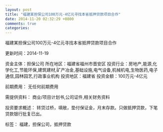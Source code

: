 ```yaml
---
layout: post
title: "福建某担保公司100万元-4亿元寻找本省抵押贷款项目合作"
date: 2014-11-20 02:32:29 +0800
comments: true
categories: 
---
```

福建某担保公司100万元-4亿元寻找本省抵押贷款项目合作



更新时间：2014-11-19

资金主体：担保公司
所在地区：福建省福州市晋安区
投资行业：房地产,能源,化学化工,节能环保,建筑建材,矿产冶金,基础设施,电气设备,机械机电,生物医药,电子通信,园林园艺,行政事业机构
投资地区：福建省
投资金额：100万元-4亿元

前期费用：
无任何前期费用

需提供资料：
商业/项目计划书,公司证件,相关财务资料

投资要求概述：
转贷过桥，填敞，垫付保证金，月末存款。只做抵押贷款，下笔贷款银行批复已出。

标签：
福建，担保公司，抵押贷款

